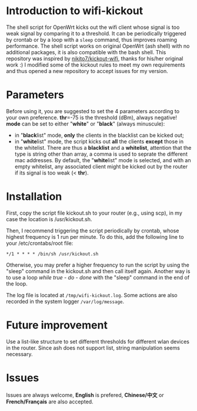 # Introduction to wifi-kickout
The shell script for OpenWrt kicks out the wifi client whose signal is too weak signal by comparing it to a threshold.
It can be periodically triggered by crontab or by a loop with a `sleep` command, thus improves roaming performance.
The shell script works on original OpenWrt (ash shell) with no additional packages, it is also compatible with the bash shell.
This repository was inspired by [nikito7/kickout-wifi](https://github.com/nikito7/kickout-wifi), thanks for his/her original work :)
I modified some of the kickout rules to meet my own requirements and thus opened a new repository to accept issues for my version.

# Parameters
Before using it, you are suggested to set the 4 parameters according to your own preference.
**thr**=-75 is the threshold (dBm), always negative!
**mode** can be set to either "**white**" or "**black**" (always minuscule):
 - in "**black**list" mode, **only** the clients in the blacklist can be kicked out;
 - in "**white**list" mode, the script kicks out **all** the clients **except** those in the whitelist.
There are thus a **blacklist** and a **whitelist**, attention that the type is string other than array, a comma is used to seprate the different mac addresses.
By default, the "**white**list" mode is selected, and with an empty whitelist, any associated client might be kicked out by the router if its signal is too weak (< **thr**).

# Installation
First, copy the script file kickout.sh to your router (e.g., using scp), in my case the location is /usr/kickout.sh.

Then, I recommend triggering the script periodically by crontab, whose highest frequency is 1 run per minute. To do this, add the following line to your /etc/crontabs/root file:

`*/1 * * * * /bin/sh /usr/kickout.sh`

Otherwise, you may prefer a higher frequency to run the script by using the "sleep" command in the kickout.sh and then call itself again. Another way is to use a loop *while *true* - do - done* with the "sleep" command in the end of the loop.

The log file is located at `/tmp/wifi-kickout.log`. Some actions are also recorded in the system logger `/var/log/message`.

# Future improvement
Use a list-like structure to set different thresholds for different wlan devices in the router. Since ash does not support list, string manipulation seems necessary.

# Issues
Issues are always welcome, **English** is prefered, **Chinese/中文** or **French/Français** are also accepted.
